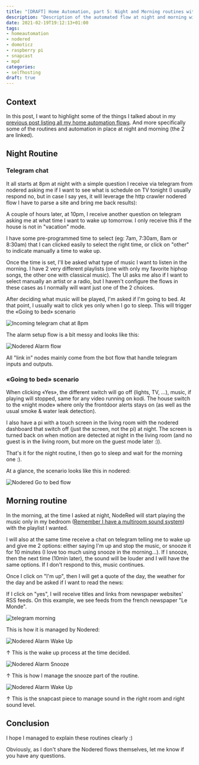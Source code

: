 ```yaml
---
title: "[DRAFT] Home Automation, part 5: Night and Morning routines with Nodered"
description: "Description of the automated flow at night and morning with Nodered as the center piece"
date: 2021-02-19T19:12:13+01:00
tags:
- homeautomation
- nodered
- domoticz
- raspberry pi
- snapcast
- mpd
categories:
- selfhosting
draft: true
---
```


## Context

In this post, I want to highlight some of the things I talked about in my [previous post listing all my home automation flows](/2021/02/06/home-automation-part-4-list-of-my-nodered-automation-flows/). And more specifically some of the routines and automation in place at night and morning (the 2 are linked).

## Night Routine

### Telegram chat

It all starts at 8pm at night with a simple question I receive via telegram from nodered asking me if I want to see what is schedule on TV tonight (I usually respond no, but in case I say yes, it will leverage the http crawler nodered flow I have to parse a site and bring me back results):


A couple of hours later, at 10pm, I receive another question on telegram asking me at what time I want to wake up tomorrow. I only receive this if the house is not in "vacation" mode.

I have some pre-programmed time to select (eg: 7am, 7:30am, 8am or 8:30am) that I can clicked easily to select the right time, or click on "other" to indicate manually a time to wake up.

Once the time is set, I'll be asked what type of music I want to listen in the morning. I have 2 very different playlists (one with only my favorite hiphop songs, the other one with classical music). The UI asks me also if I want to select manually an artist or a radio, but I haven't configure the flows in these cases as I normally will want just one of the 2 choices.

After deciding what music will be played, I'm asked if I'm going to bed. At that point, I usually wait to click yes only when I go to sleep. This will trigger the «Going to bed» scenario

![Incoming telegram chat at 8pm](/images/posts/2021/02/telegram-night.png)

The alarm setup flow is a bit messy and looks like this:

![Nodered Alarm flow](/images/posts/2021/02/nodered-alarm-setup.png)

All "link in" nodes mainly come from the bot flow that handle telegram inputs and outputs.

### «Going to bed» scenario

When clicking «Yes», the different switch will go off (lights, TV, …), music, if playing will stopped, same for any video running on kodi. The house switch to the «night mode» where only the frontdoor alerts stays on (as well as the usual smoke & water leak detection).

I also have a pi with a touch screen in the living room with the nodered dashboard that switch off (just the screen, not the pi) at night. The screen is turned back on when motion are detected at night in the living room (and no guest is in the living room, but more on the guest mode later :)).


That's it for the night routine, I then go to sleep and wait for the morning one :).

At a glance, the scenario looks like this in nodered:

![Nodered Go to bed flow](/images/posts/2021/02/nodered-gotobed.png)

## Morning routine

In the morning, at the time I asked at night, NodeRed will start playing the music only in my bedroom ([Remember I have a multiroom sound system](/2020/04/18/home-automation-part-3-multi-room-music-and-sound-system-with-mopidy-and-snapcast/)) with the playlist I wanted.

I will also at the same time receive a chat on telegram telling me to wake up and give me 2 options: either saying I'm up and stop the music, or snooze it for 10 minutes (I love too much using snooze in the morning…). If I snooze, then the next time (10min later), the sound will be louder and I will have the same options. If I don't respond to this, music continues.

Once I click on "I'm up", then I will get a quote of the day, the weather for the day and be asked if I want to read the news:

If I click on "yes", I will receive titles and links from newspaper websites' RSS feeds. On this example, we see feeds from the french newspaper "Le Monde".

![telegram morning](/images/posts/2021/02/telegram-morning.png)

This is how it is managed by Nodered:

![Nodered Alarm Wake Up](/images/posts/2021/02/nodered-alarm-wakeup.png)

↑ This is the wake up process at the time decided.

![Nodered Alarm Snooze](/images/posts/2021/02/nodered-alarm-snooze.png)

↑ This is how I manage the snooze part of the routine.

![Nodered Alarm Wake Up](/images/posts/2021/02/nodered-alarm-snapcast.png)

↑ This is the snapcast piece to manage sound in the right room and right sound level.


## Conclusion

I hope I managed to explain these routines clearly :)

Obviously, as I don't share the Nodered flows themselves, let me know if you have any questions.

